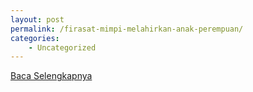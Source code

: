 ```yaml
---
layout: post
permalink: /firasat-mimpi-melahirkan-anak-perempuan/
categories:
    - Uncategorized
---
```


[Baca Selengkapnya](/03)